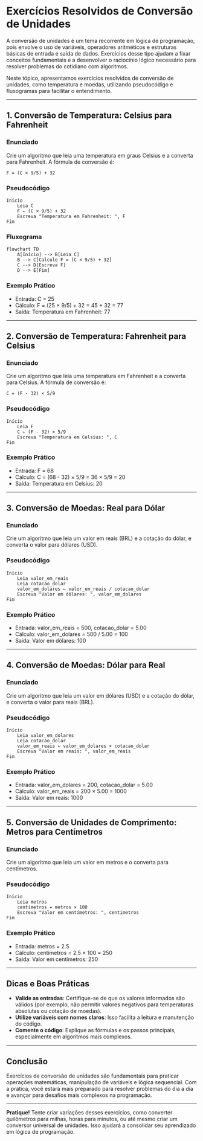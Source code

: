# Exercícios Resolvidos de Conversão de Unidades

A conversão de unidades é um tema recorrente em lógica de programação, pois envolve o uso de variáveis, operadores aritméticos e estruturas básicas de entrada e saída de dados. Exercícios desse tipo ajudam a fixar conceitos fundamentais e a desenvolver o raciocínio lógico necessário para resolver problemas do cotidiano com algoritmos.

Neste tópico, apresentamos exercícios resolvidos de conversão de unidades, como temperatura e moedas, utilizando pseudocódigo e fluxogramas para facilitar o entendimento.

---

## 1. Conversão de Temperatura: Celsius para Fahrenheit

### Enunciado

Crie um algoritmo que leia uma temperatura em graus Celsius e a converta para Fahrenheit. A fórmula de conversão é:

```
F = (C × 9/5) + 32
```

### Pseudocódigo

```plaintext
Início
    Leia C
    F ← (C × 9/5) + 32
    Escreva "Temperatura em Fahrenheit: ", F
Fim
```

### Fluxograma

```mermaid
flowchart TD
    A[Início] --> B[Leia C]
    B --> C[Calcule F = (C × 9/5) + 32]
    C --> D[Escreva F]
    D --> E[Fim]
```

### Exemplo Prático

- Entrada: C = 25
- Cálculo: F = (25 × 9/5) + 32 = 45 + 32 = 77
- Saída: Temperatura em Fahrenheit: 77

---

## 2. Conversão de Temperatura: Fahrenheit para Celsius

### Enunciado

Crie um algoritmo que leia uma temperatura em Fahrenheit e a converta para Celsius. A fórmula de conversão é:

```
C = (F - 32) × 5/9
```

### Pseudocódigo

```plaintext
Início
    Leia F
    C ← (F - 32) × 5/9
    Escreva "Temperatura em Celsius: ", C
Fim
```

### Exemplo Prático

- Entrada: F = 68
- Cálculo: C = (68 - 32) × 5/9 = 36 × 5/9 = 20
- Saída: Temperatura em Celsius: 20

---

## 3. Conversão de Moedas: Real para Dólar

### Enunciado

Crie um algoritmo que leia um valor em reais (BRL) e a cotação do dólar, e converta o valor para dólares (USD).

### Pseudocódigo

```plaintext
Início
    Leia valor_em_reais
    Leia cotacao_dolar
    valor_em_dolares ← valor_em_reais / cotacao_dolar
    Escreva "Valor em dólares: ", valor_em_dolares
Fim
```

### Exemplo Prático

- Entrada: valor_em_reais = 500, cotacao_dolar = 5.00
- Cálculo: valor_em_dolares = 500 / 5.00 = 100
- Saída: Valor em dólares: 100

---

## 4. Conversão de Moedas: Dólar para Real

### Enunciado

Crie um algoritmo que leia um valor em dólares (USD) e a cotação do dólar, e converta o valor para reais (BRL).

### Pseudocódigo

```plaintext
Início
    Leia valor_em_dolares
    Leia cotacao_dolar
    valor_em_reais ← valor_em_dolares × cotacao_dolar
    Escreva "Valor em reais: ", valor_em_reais
Fim
```

### Exemplo Prático

- Entrada: valor_em_dolares = 200, cotacao_dolar = 5.00
- Cálculo: valor_em_reais = 200 × 5.00 = 1000
- Saída: Valor em reais: 1000

---

## 5. Conversão de Unidades de Comprimento: Metros para Centímetros

### Enunciado

Crie um algoritmo que leia um valor em metros e o converta para centímetros.

### Pseudocódigo

```plaintext
Início
    Leia metros
    centimetros ← metros × 100
    Escreva "Valor em centímetros: ", centimetros
Fim
```

### Exemplo Prático

- Entrada: metros = 2.5
- Cálculo: centimetros = 2.5 × 100 = 250
- Saída: Valor em centímetros: 250

---

## Dicas e Boas Práticas

- **Valide as entradas**: Certifique-se de que os valores informados são válidos (por exemplo, não permitir valores negativos para temperaturas absolutas ou cotação de moedas).
- **Utilize variáveis com nomes claros**: Isso facilita a leitura e manutenção do código.
- **Comente o código**: Explique as fórmulas e os passos principais, especialmente em algoritmos mais complexos.

---

## Conclusão

Exercícios de conversão de unidades são fundamentais para praticar operações matemáticas, manipulação de variáveis e lógica sequencial. Com a prática, você estará mais preparado para resolver problemas do dia a dia e avançar para desafios mais complexos na programação.

---

**Pratique!** Tente criar variações desses exercícios, como converter quilômetros para milhas, horas para minutos, ou até mesmo criar um conversor universal de unidades. Isso ajudará a consolidar seu aprendizado em lógica de programação.